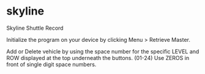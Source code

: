 # skyline
Skyline Shuttle Record

Initialize the program on your device by clicking Menu > Retrieve Master.

Add or Delete vehicle by using the space number for the specific LEVEL and ROW displayed at the top underneath the buttons. (01-24)
Use ZEROS in front of single digit space numbers.

